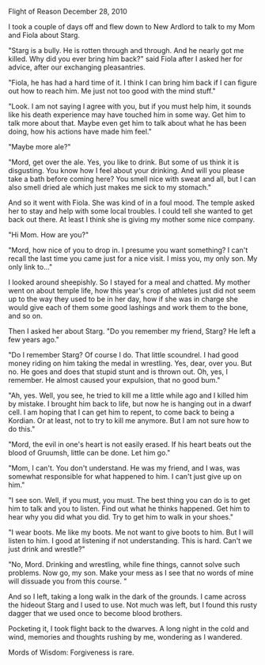 Flight of Reason
December 28, 2010

I took a couple of days off and flew down to New Ardlord to talk to my Mom and Fiola about Starg.

"Starg is a bully. He is rotten through and through. And he nearly got me killed. Why did you ever bring him back?" said Fiola after I asked her for advice, after our exchanging pleasantries.

"Fiola, he has had a hard time of it. I think I can bring him back if I can figure out how to reach him. Me just not too good with the mind stuff."

"Look. I am not saying I agree with you, but if you must help him, it sounds like his death experience may have touched him in some way. Get him to talk more about that. Maybe even get him to talk about what he has been doing, how his actions have made him feel."

"Maybe more ale?"

"Mord, get over the ale. Yes, you like to drink. But some of us think it is disgusting. You know how I feel about your drinking. And will you please take a bath before coming here? You smell nice with sweat and all, but I can also smell dried ale which just makes me sick to my stomach."

And so it went with Fiola. She was kind of in a foul mood. The temple asked her to stay and help with some local troubles. I could tell she wanted to get back out there. At least I think she is giving my mother some nice company.

"Hi Mom. How are you?"

"Mord, how nice of you to drop in. I presume you want something? I can't recall the last time you came just for a nice visit. I miss you, my only son. My only link to..."

I looked around sheepishly. So I stayed for a meal and chatted. My mother went on about temple life, how this year's crop of athletes just did not seem up to the way they used to be in her day, how if she was in charge she would give each of them some good lashings and work them to the bone, and so on.

Then I asked her about Starg. "Do you remember my friend, Starg? He left a few years ago."

"Do I remember Starg? Of course I do. That little scoundrel. I had good money riding on him taking the medal in wrestling. Yes, dear, over you. But no. He goes and does that stupid stunt and is thrown out. Oh, yes, I remember. He almost caused your expulsion, that no good bum."

"Ah, yes. Well, you see, he tried to kill me a little while ago and I killed him by mistake. I brought him back to life, but now he is hanging out in a dwarf cell. I am hoping that I can get him to repent, to come back to being a Kordian. Or at least, not to try to kill me anymore. But I am not sure how to do this."

"Mord, the evil in one's heart is not easily erased. If his heart beats out the blood of Gruumsh, little can be done. Let him go."

"Mom, I can't. You don't understand. He was my friend, and I was, was somewhat responsible for what happened to him. I can't just give up on him."

"I see son. Well, if you must, you must. The best thing you can do is to get him to talk and you to listen. Find out what he thinks happened. Get him to hear why you did what you did. Try to get him to walk in your shoes."

"I wear boots. Me like my boots. Me not want to give boots to him. But I will listen to him. I good at listening if not understanding. This is hard. Can't we just drink and wrestle?"

"No, Mord. Drinking and wrestling, while fine things, cannot solve such problems. Now go, my son. Make your mess as I see that no words of mine will dissuade you from this course. "

And so I left, taking a long walk in the dark of the grounds. I came across the hideout Starg and I used to use. Not much was left, but I found this rusty dagger that we used once to become blood brothers.

Pocketing it, I took flight back to the dwarves. A long night in the cold and wind, memories and thoughts rushing by me, wondering as I wandered.

Mords of Wisdom: Forgiveness is rare.